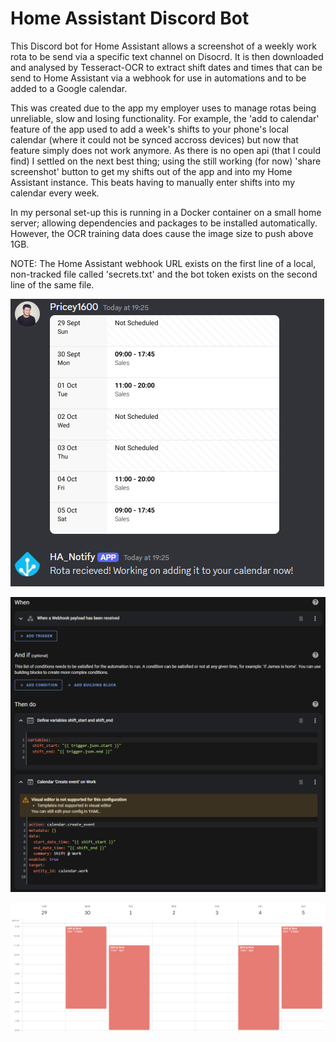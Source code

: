 # Home Assistant Discord Bot
This Discord bot for Home Assistant allows a screenshot of a weekly work rota to be send via a specific text channel on Disocrd. It is then downloaded and analysed by Tesseract-OCR to extract shift dates and times that can be send to Home Assistant via a webhook for use in automations and to be added to a Google calendar.

This was created due to the app my employer uses to manage rotas being unreliable, slow and losing functionality. For example, the 'add to calendar' feature of the app used to add a week's shifts to your phone's local calendar (where it could not be synced accross devices) but now that feature simply does not work anymore. As there is no open api (that I could find) I settled on the next best thing; using the still working (for now) 'share screenshot' button to get my shifts out of the app and into my Home Assistant instance. This beats having to manually enter shifts into my calendar every week.

In my personal set-up this is running in a Docker container on a small home server; allowing dependencies and packages to be installed automatically. However, the OCR training data does cause the image size to push above 1GB.

NOTE: The Home Assistant webhook URL exists on the first line of a local, non-tracked file called 'secrets.txt' and the bot token exists on the second line of the same file.

![Discord bot receiving a rota](demo_screenshots/discord_bot_screenshot.png)

![The Home Assistant webhook automation](demo_screenshots/ha_automation_screenshot.png)

![Google Calendar after the execution](demo_screenshots/google_calendar_screenshot.png)

